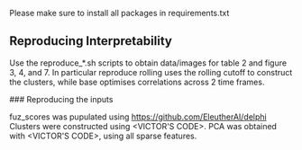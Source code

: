 Please make sure to install all packages in requirements.txt

## Reproducing Interpretability

Use the reproduce_*.sh scripts to obtain data/images for table 2 and figure 3, 4, and 7. In particular reproduce rolling uses the rolling cutoff to construct the clusters, while base optimises correlations across 2 time frames.


### Reproducing the inputs

fuz_scores was pupulated using https://github.com/EleutherAI/delphi
Clusters were constructed using <VICTOR'S CODE>.
PCA was obtained with <VICTOR'S CODE>, using all sparse features.